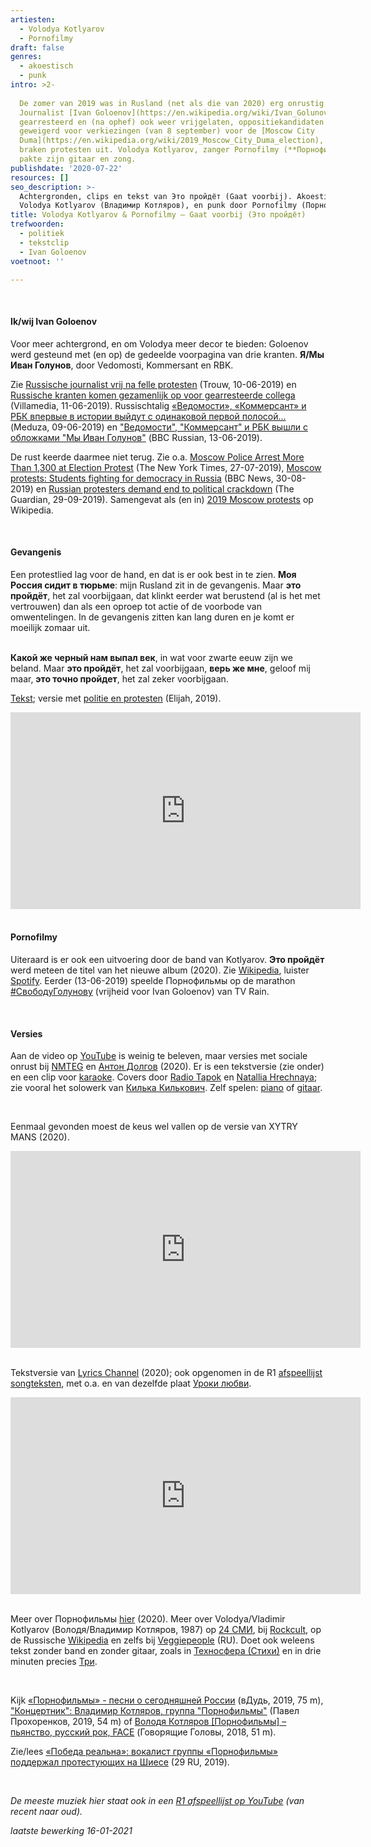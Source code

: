 ```yaml
---
artiesten:
  - Volodya Kotlyarov
  - Pornofilmy
draft: false
genres:
  - akoestisch
  - punk
intro: >2-
   
  De zomer van 2019 was in Rusland (net als die van 2020) erg onrustig.
  Journalist [Ivan Goloenov](https://en.wikipedia.org/wiki/Ivan_Golunov) werd
  gearresteerd en (na ophef) ook weer vrijgelaten, oppositiekandidaten werden
  geweigerd voor verkiezingen (van 8 september) voor de [Moscow City
  Duma](https://en.wikipedia.org/wiki/2019_Moscow_City_Duma_election), en er
  braken protesten uit. Volodya Kotlyarov, zanger Pornofilmy (**Порнофильмы**),
  pakte zijn gitaar en zong.
publishdate: '2020-07-22'
resources: []
seo_description: >-
  Achtergronden, clips en tekst van Это пройдёт (Gaat voorbij). Akoestisch door
  Volodya Kotlyarov (Владимир Котляров), en punk door Pornofilmy (Порнофильмы).
title: Volodya Kotlyarov & Pornofilmy – Gaat voorbij (Это пройдёт)
trefwoorden:
  - politiek
  - tekstclip
  - Ivan Goloenov
voetnoot: ''

---
```


 
<br/>

#### Ik/wij Ivan Goloenov

Voor meer achtergrond, en om Volodya meer decor te bieden: Goloenov werd gesteund met (en op) de gedeelde voorpagina van drie kranten. **Я/Мы Иван Голунов**, door Vedomosti, Kommersant en RBK.

Zie [Russische journalist vrij na felle protesten](https://www.trouw.nl/nieuws/russische-journalist-vrij-na-felle-protesten~bfd5f4c5/) (Trouw, 10-06-2019) en [Russische kranten komen gezamenlijk op voor gearresteerde collega](https://www.villamedia.nl/artikel/russische-kranten-komen-gezamenlijk-op-voor-collega) (Villamedia, 11-06-2019). Russischtalig [«Ведомости», «Коммерсант» и РБК впервые в истории выйдут с одинаковой первой полосой...](https://meduza.io/news/2019/06/09/vedomosti-kommersant-i-rbk-vpervye-v-istorii-vyydut-s-odinakovoy-pervoy-polosoy-na-ney-ivan-golunov) (Meduza, 09-06-2019) en ["Ведомости", "Коммерсант" и РБК вышли с обложками "Мы Иван Голунов"](https://www.bbc.com/russian/news-48576700) (BBC Russian, 13-06-2019).

 

De rust keerde daarmee niet terug. Zie o.a. [Moscow Police Arrest More Than 1,300 at Election Protest](https://www.nytimes.com/2019/07/27/world/europe/moscow-protest-election-russia.html) (The New York Times, 27-07-2019), [Moscow protests: Students fighting for democracy in Russia](https://www.bbc.com/news/world-europe-49446736) (BBC News, 30-08-2019) en [Russian protesters demand end to political crackdown](https://www.theguardian.com/world/2019/sep/29/russia-protesters-demand-end-to-political-crackdown) (The Guardian, 29-09-2019). Samengevat als (en in) [2019 Moscow protests](https://en.wikipedia.org/wiki/2019_Moscow_protests) op Wikipedia.

 

 <br/>


#### Gevangenis

Een protestlied lag voor de hand, en dat is er ook best in te zien. **Моя Россия сидит в тюрьме**: mijn Rusland zit in de gevangenis. Maar **это пройдёт**, het zal voorbijgaan, dat klinkt eerder wat berustend (al is het met vertrouwen) dan als een oproep tot actie of de voorbode van omwentelingen. In de gevangenis zitten kan lang duren en je komt er moeilijk zomaar uit.

<br/>**Какой же черный нам выпал век**, in wat voor zwarte eeuw zijn we beland. Maar **это пройдёт**, het zal voorbijgaan, **верь же мне**, geloof mij maar, **это точно пройдет**, het zal zeker voorbijgaan.
 <br/>

[Tekst](https://text-lyrics.net/page/pornfilmy-eto-projdjot-volodja-kotljarov); versie met [politie en protesten](https://youtu.be/31lOmBCi0w4) (Elijah, 2019).

 

<iframe width="560" height="315" src="https://www.youtube.com/embed/QnJxLcH3okc" frameborder="0" allow="accelerometer; autoplay; encrypted-media; gyroscope; picture-in-picture" allowfullscreen></iframe>

 <br/>

 <br/> 

#### Pornofilmy

Uiteraard is er ook een uitvoering door de band van Kotlyarov. **Это пройдёт** werd meteen de titel van het nieuwe album (2020). Zie [Wikipedia](https://ru.wikipedia.org/wiki/Это_пройдёт), luister [Spotify]( https://open.spotify.com/album/7b5LNjhQWLnlklVkgOPgZy?si=yqVhE6YWRwKt9Vfy0hyPhA). Eerder (13-06-2019) speelde Порнофильмы op de marathon [#СвободуГолунову](https://www.youtube.com/watch?v=dB0DVIt0dFI) (vrijheid voor Ivan Goloenov) van TV Rain.

 <br/>

#### Versies

Aan de video op [YouTube](https://youtu.be/2oQZpxtqi08) is weinig te beleven, maar versies met sociale onrust bij [NMTEG](https://youtu.be/PC2OW3argTg) en [Антон Долгов](https://youtu.be/q-UT31OVlak) (2020). Er is een tekstversie (zie onder) en een clip voor [karaoke](https://youtu.be/KsSoz2xwUxs). Covers door [Radio Tapok](https://youtu.be/j1BXlBjQlRk) en [Natallia Hrechnaya](https://youtu.be/LAh1uoVdaFM); zie vooral het solowerk van [Килька Килькович](https://youtu.be/GLY_yFPYS4w). Zelf spelen: [piano](https://youtu.be/whfZGkEkmoM) of [gitaar](https://youtu.be/baqzhz2kAyM).

<br/>

Eenmaal gevonden moest de keus wel vallen op de versie van XYTRY MANS (2020).

 

<iframe width="560" height="315" src="https://www.youtube.com/embed/XhFBXCXXPfw" frameborder="0" allow="accelerometer; autoplay; encrypted-media; gyroscope; picture-in-picture" allowfullscreen></iframe>

 
<br/>
 
<br/>

Tekstversie van [Lyrics Channel](https://www.youtube.com/channel/UCDXabnvDcPBtK2Tcq4oazhg) (2020); ook opgenomen in de R1 [afspeellijst songteksten](https://www.youtube.com/playlist?list=PLeE-zqOrSLhzkRCATzT8__oNifBChVHGK), met o.a. en van dezelfde plaat [Уроки любви](https://youtu.be/nkAeUez_zGU). 

 

<iframe width="560" height="315" src="https://www.youtube.com/embed/UXikvVhjEc8" frameborder="0" allow="accelerometer; autoplay; encrypted-media; gyroscope; picture-in-picture" allowfullscreen></iframe>

 <br/>

 <br/>

Meer over Порнофильмы [hier](https://rusland1.nl/nl/muziek/20200212-pornofilmy-3x/) (2020). Meer over Volodya/Vladimir Kotlyarov (Володя/Владимир Котляров, 1987) op [24 СМИ](https://24smi.org/celebrity/102480-volodia-kotliarov.html), bij [Rockcult](https://rockcult.ru/interview/interview-pofilmy-2016/), op de Russische [Wikipedia](https://ru.wikipedia.org/wiki/Котляров,_Владимир_(музыкант)) en zelfs bij [Veggiepeople](https://veggiepeople.org/person/vladimir-kotlyarov) (RU). Doet ook weleens tekst zonder band en zonder gitaar, zoals in [Техносфера (Стихи)](https://youtu.be/FW1JIHbLIGQ) en in drie minuten precies [Три](https://youtu.be/lpO-xhNshl8).

<br/>

Kijk [«Порнофильмы» - песни о сегодняшней России](https://youtu.be/WjqBS5TI2YE) (вДудь, 2019, 75 m), ["Концертник": Владимир Котляров, группа "Порнофильмы"](https://youtu.be/GFnqMk4-_Es) (Павел Прохоренков, 2019, 54 m) of [Володя Котляров [Порнофильмы] – пьянство, русский рок, FACE](https://youtu.be/v2IAxF4tNfE) (Говорящие Головы, 2018, 51 m). 


Zie/lees [«Победа реальна»: вокалист группы «Порнофильмы» поддержал протестующих на Шиесе](https://29.ru/text/politics/66119425/) (29 RU, 2019). 


<br/>

*De meeste muziek hier staat ook in een [R1 afspeellijst op YouTube](https://www.youtube.com/playlist?list=PLeE-zqOrSLhxfIpK2vuUJNCKSzyVBi0yM) (van recent naar oud).*


*laatste bewerking 16-01-2021*

 